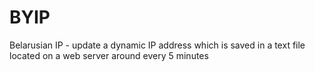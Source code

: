 BYIP
====

Belarusian IP - update a dynamic IP address which is saved in a text file located on a web server around every 5 minutes
